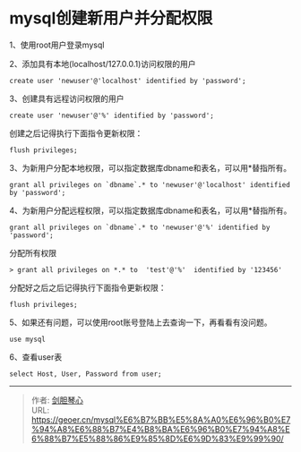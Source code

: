 # mysql创建新用户并分配权限


  

1、使用root用户登录mysql

2、添加具有本地(localhost/127.0.0.1)访问权限的用户

```
create user 'newuser'@'localhost' identified by 'password';
```

3、创建具有远程访问权限的用户

```
create user 'newuser'@'%' identified by 'password';
```

创建之后记得执行下面指令更新权限：
```
flush privileges;
```


3、为新用户分配本地权限，可以指定数据库dbname和表名，可以用*替指所有。

```
grant all privileges on `dbname`.* to 'newuser'@'localhost' identified by 'password';
```


4、为新用户分配远程权限，可以指定数据库dbname和表名，可以用*替指所有。
```
grant all privileges on `dbname`.* to 'newuser'@'%' identified by 'password';
```

分配所有权限
```
> grant all privileges on *.* to  'test'@'%'  identified by '123456'
```

分配好之后之后记得执行下面指令更新权限：
```
flush privileges;
```

5、如果还有问题，可以使用root账号登陆上去查询一下，再看看有没问题。
```
use mysql
```

6、查看user表
```
select Host, User, Password from user;
```




---

> 作者: [剑胆琴心](http://geoer.cn)  
> URL: https://geoer.cn/mysql%E6%B7%BB%E5%8A%A0%E6%96%B0%E7%94%A8%E6%88%B7%E4%B8%BA%E6%96%B0%E7%94%A8%E6%88%B7%E5%88%86%E9%85%8D%E6%9D%83%E9%99%90/  

